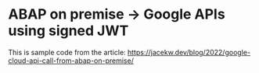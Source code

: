 # ABAP on premise -> Google APIs using signed JWT
This is sample code from the article: https://jacekw.dev/blog/2022/google-cloud-api-call-from-abap-on-premise/
